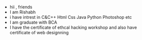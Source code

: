 - hii , friends 
- I am  Rishabh
- i have intrest in C&C++ Html Css Java Python Photoshop etc
- I am graduate with BCA
- I have the certificate of ethcal hacking workshop and also have certificate of web designning
